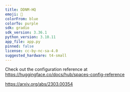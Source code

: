 ```yaml
---
title: DDNM-HQ
emoji: 👀
colorFrom: blue
colorTo: purple
sdk: gradio
sdk_version: 3.36.1
python_version: 3.10.11
app_file: app.py
pinned: false
license: cc-by-nc-sa-4.0
suggested_hardware: t4-small
---
```


Check out the configuration reference at https://huggingface.co/docs/hub/spaces-config-reference

https://arxiv.org/abs/2303.00354
